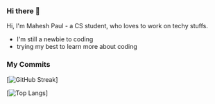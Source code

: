 ### Hi there 👋


Hi, I'm Mahesh Paul - a CS student, who loves to work on techy stuffs.

- I'm still a newbie to coding
- trying my best to learn more about coding

### My Commits
[![GitHub Streak](https://github-readme-streak-stats.herokuapp.com?user=CityIsBetter&theme=tokyonight&mode=weekly&background=000000C6)]

[![Top Langs](https://github-readme-stats.vercel.app/api/top-langs/?username=CityIsBetter)]
